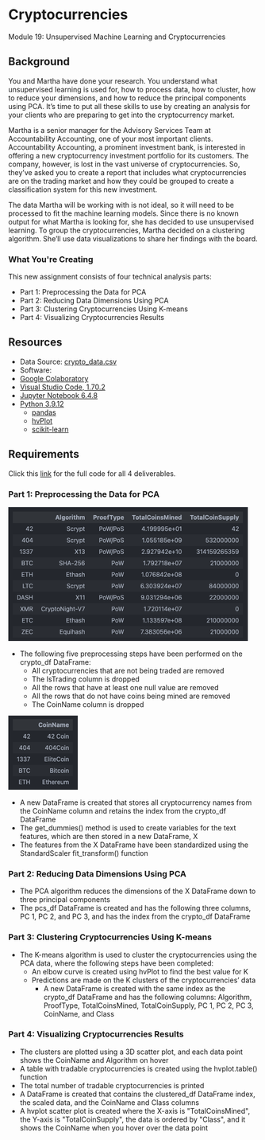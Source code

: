 # Cryptocurrencies

Module 19: Unsupervised Machine Learning and Cryptocurrencies

## Background

You and Martha have done your research. You understand what unsupervised learning is used for, how to process data, how to cluster, how to reduce your dimensions, and how to reduce the principal components using PCA. It’s time to put all these skills to use by creating an analysis for your clients who are preparing to get into the cryptocurrency market.

Martha is a senior manager for the Advisory Services Team at Accountability Accounting, one of your most important clients. Accountability Accounting, a prominent investment bank, is interested in offering a new cryptocurrency investment portfolio for its customers. The company, however, is lost in the vast universe of cryptocurrencies. So, they’ve asked you to create a report that includes what cryptocurrencies are on the trading market and how they could be grouped to create a classification system for this new investment.

The data Martha will be working with is not ideal, so it will need to be processed to fit the machine learning models. Since there is no known output for what Martha is looking for, she has decided to use unsupervised learning. To group the cryptocurrencies, Martha decided on a clustering algorithm. She’ll use data visualizations to share her findings with the board.

### What You're Creating

This new assignment consists of four technical analysis parts:

- Part 1: Preprocessing the Data for PCA
- Part 2: Reducing Data Dimensions Using PCA
- Part 3: Clustering Cryptocurrencies Using K-means
- Part 4: Visualizing Cryptocurrencies Results

## Resources

- Data Source: [crypto_data.csv](link)
- Software:
- [Google Colaboratory](https://colab.research.google.com)
- [Visual Studio Code, 1.70.2](https://code.visualstudio.com/updates/v1_70)
- [Jupyter Notebook 6.4.8](https://jupyter-notebook.readthedocs.io/_/downloads/en/v6.4.8/pdf/)
- [Python 3.9.12](https://www.python.org/downloads/release/python-3912/)
  - [pandas](https://pandas.pydata.org)
  - [hvPlot](https://hvplot.holoviz.org)
  - [scikit-learn](https://scikit-learn.org/stable/)

## Requirements

Click this [link](https://github.com/abrodyyy/Cryptocurrencies/blob/a992061b03a288a387280cf996bcfd55d3d3dda0/crypto_clustering.ipynb#L1) for the full code for all 4 deliverables.

### Part 1: Preprocessing the Data for PCA

![crypto_df](Images/crypto_df.png)

- The following five preprocessing steps have been performed on the crypto_df DataFrame:
  - All cryptocurrencies that are not being traded are removed
  - The IsTrading column is dropped
  - All the rows that have at least one null value are removed
  - All the rows that do not have coins being mined are removed
  - The CoinName column is dropped

![crypto_names_df](Images/crypto_names_df.png)

- A new DataFrame is created that stores all cryptocurrency names from the CoinName column and retains the index from the crypto_df DataFrame
- The get_dummies() method is used to create variables for the text features, which are then stored in a new DataFrame, X
- The features from the X DataFrame have been standardized using the StandardScaler fit_transform() function

### Part 2: Reducing Data Dimensions Using PCA

- The PCA algorithm reduces the dimensions of the X DataFrame down to three principal components
- The pcs_df DataFrame is created and has the following three columns, PC 1, PC 2, and PC 3, and has the index from the crypto_df DataFrame

### Part 3: Clustering Cryptocurrencies Using K-means

- The K-means algorithm is used to cluster the cryptocurrencies using the PCA data, where the following steps have been completed:
  - An elbow curve is created using hvPlot to find the best value for K
  - Predictions are made on the K clusters of the cryptocurrencies’ data
    - A new DataFrame is created with the same index as the crypto_df DataFrame and has the following columns: Algorithm, ProofType, TotalCoinsMined, TotalCoinSupply, PC 1, PC 2, PC 3, CoinName, and Class

### Part 4: Visualizing Cryptocurrencies Results

- The clusters are plotted using a 3D scatter plot, and each data point shows the CoinName and Algorithm on hover
- A table with tradable cryptocurrencies is created using the hvplot.table() function
- The total number of tradable cryptocurrencies is printed
- A DataFrame is created that contains the clustered_df DataFrame index, the scaled data, and the CoinName and Class columns
- A hvplot scatter plot is created where the X-axis is "TotalCoinsMined", the Y-axis is "TotalCoinSupply", the data is ordered by "Class", and it shows the CoinName when you hover over the data point
